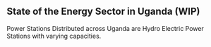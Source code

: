 State of the Energy Sector in Uganda (WIP)
---

Power Stations Distributed across Uganda are Hydro Electric Power Stations with varying capacities.

